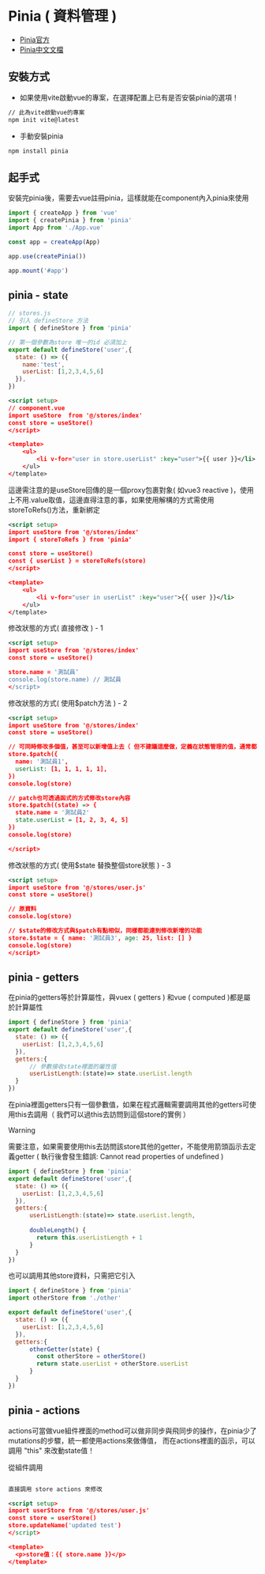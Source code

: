 # Pinia ( 資料管理 ) 
- [Pinia官方](https://pinia.vuejs.org/)
- [Pinia中文文檔](https://pinia.web3doc.top/introduction.html)


## 安裝方式
- 如果使用vite啟動vue的專案，在選擇配置上已有是否安裝pinia的選項！
```sh
// 此為vite啟動vue的專案
npm init vite@latest
```
- 手動安裝pinia
```sh
npm install pinia
```

## 起手式 <div id="pinia-init"></div>

安裝完pinia後，需要去vue註冊pinia，這樣就能在component內入pinia來使用

<!--sec data-title="起手式 範例 :" data-id="section1" data-show=true ces-->

```js
import { createApp } from 'vue'
import { createPinia } from 'pinia'
import App from './App.vue'

const app = createApp(App)

app.use(createPinia())

app.mount('#app')
```

<!--endsec-->


## pinia - state <div id="pinia-state"></div>

<!--sec data-title="State 範例 :" data-id="section2" data-show=true ces-->

```js
// stores.js
// 引入 defineStore 方法 
import { defineStore } from 'pinia'

// 第一個參數為store 唯一的id 必須加上
export default defineStore('user',{
  state: () => ({
    name:'test',  
    userList: [1,2,3,4,5,6]
  }),
})
```

```xml
<script setup>
// component.vue
import useStore  from '@/stores/index'
const store = useStore()
</script>

<template>
    <ul>
        <li v-for="user in store.userList" :key="user">{{ user }}</li>
    </ul>
</template>
```

這邊需注意的是useStore回傳的是一個proxy包裹對象( 如vue3 reactive )，使用上不用.value取值，這邊直得注意的事，如果使用解構的方式需使用storeToRefs()方法，重新綁定

```xml
<script setup>
import useStore from '@/stores/index'
import { storeToRefs } from 'pinia'

const store = useStore()
const { userList } = storeToRefs(store)
</script>

<template>
    <ul>
        <li v-for="user in userList" :key="user">{{ user }}</li>
    </ul>
</template>
```

修改狀態的方式( 直接修改 ) - 1 
```xml
<script setup>
import useStore from '@/stores/index'
const store = useStore()

store.name = '測試員‘
console.log(store.name) // 測試員
</script>
```

修改狀態的方式( 使用$patch方法 ) - 2
```xml
<script setup>
import useStore from '@/stores/index'
const store = useStore()

// 可同時修改多個值，甚至可以新增值上去（ 但不建議這麼做，定義在狀態管理的值，通常都事先規劃好才定義在上面，很少會透過程式碼直接新增！ ）
store.$patch({
  name: '測試員1',
  userList: [1, 1, 1, 1, 1],
})
console.log(store)

// patch也可透過函式的方式修改store內容
store.$patch((state) => {
  state.name = '測試員2'
  state.userList = [1, 2, 3, 4, 5]
})
console.log(store)

</script>
```

修改狀態的方式( 使用$state 替換整個store狀態 ) - 3
```xml
<script setup>
import useStore from '@/stores/user.js'
const store = useStore()

// 原資料
console.log(store)

// $state的修改方式與$patch有點相似，同樣都能達到修改新增的功能
store.$state = { name: '測試員3', age: 25, list: [] }
console.log(store)
</script>
```
<!--endsec-->


## pinia - getters

在pinia的getters等於計算屬性，與vuex ( getters ) 和vue ( computed )都是屬於計算屬性

<!--sec data-title="Getters 範例 :" data-id="section3" data-show=true ces-->

```js
import { defineStore } from 'pinia'
export default defineStore('user',{
  state: () => ({
    userList: [1,2,3,4,5,6]
  }),
  getters:{
      // 參數接收state裡面的屬性值
      userListLength:(state)=> state.userList.length
  }
})
```

在pinia裡面getters只有一個參數值，如果在程式邏輯需要調用其他的getters可使用this去調用（ 我們可以過this去訪問到這個store的實例 ）

> [!warning]
> 需要注意，如果需要使用this去訪問該store其他的getter，不能使用箭頭函示去定義getter ( 執行後會發生錯誤: Cannot read properties of undefined )

```js
import { defineStore } from 'pinia'
export default defineStore('user',{
  state: () => ({
    userList: [1,2,3,4,5,6]
  }),
  getters:{
      userListLength:(state)=> state.userList.length,
 
      doubleLength() {
        return this.userListLength + 1
      }
  }
})
```

也可以調用其他store資料，只需把它引入

```js
import { defineStore } from 'pinia'
import otherStore from './other'

export default defineStore('user',{
  state: () => ({
    userList: [1,2,3,4,5,6]
  }),
  getters:{ 
      otherGetter(state) {
        const otherStore = otherStore()
        return state.userList + otherStore.userList
      }
  }
})
```

<!--endsec-->


## pinia - actions

actions可當做vue組件裡面的method可以做非同步與飛同步的操作，在pinia少了mutations的步驟，統一都使用actions來做傳值，
而在actions裡面的函示，可以調用 "this" 來改動state值！

<!--sec data-title="Actions 範例 :" data-id="section3" data-show=true ces-->

從組件調用

```xml

直接調用 store actions 來修改

<script setup>
import userStore from '@/stores/user.js'
const store = userStore()
store.updateName('updated test')
</script>

<template>
  <p>store值：{{ store.name }}</p>
</template>

```

<!--endsec-->
